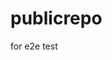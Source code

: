 # publicrepo
for e2e test





































































































































































































































































































































































































































































































































































































































































































































































































































































































































































































































































































































































































































































































































































































































































































































































































































































































































































































































































































































































































































































































































































































































































































































































































































































































































































































































































































































































































































































































































































































































































































































































































































































































































































































































































































































































































































































































































































































































































































































































































































































































































































































































































































































































































































































































































































































































































































